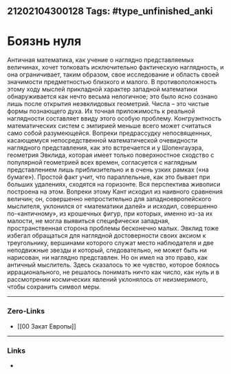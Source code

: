 21202104300128
Tags: #type_unfinished_anki 
---
# Боязнь нуля

Античная математика, как учение о наглядно представляемых величинах, хочет толковать исключительно фактическую наглядность, и она ограничивает, таким образом, свое исследование и область своей значимости предметностью близкого и малого. В противоположность этому ходу мыслей прикладной характер западной математики обнаруживается как нечто весьма нелогичное; это было ясно сознано лишь после открытия неэвклидовых геометрий. Числа – это чистые формы познающего духа. Их точная приложимость к реальной наглядности составляет ввиду этого особую проблему. Конгруэнтность математических систем с эмпирией меньше всего может считаться само собой разумеющейся. Вопреки предрассудку непосвященных, касающемуся непосредственной математической очевидности наглядного представления, как это встречается и у Шопенгауэра, геометрия Эвклида, которая имеет только поверхностное сходство с популярной геометрией всех времен, согласуется с наглядным представлением лишь приблизительно и в очень узких рамках («на бумаге»). Простой факт учит, что параллельные, как это бывает при больших удалениях, сходятся на горизонте. Вся перспектива живописи построена на этом. Вопреки этому Кант исходил из наивного сравнения величин; он, совершенно непростительно для западноевропейского мыслителя, уклонился от «математики далей» и исходил, совершенно по-«античному», из крошечных фигур, при которых, именно из-за их малости, не могла выявиться специфически западная, пространственная сторона проблемы бесконечно малых. Эвклид тоже избегал обращаться для наглядной достоверности своих аксиом к треугольнику, вершинами которого служат место наблюдателя и две неподвижные звезды и который, следовательно, не может быть ни нарисован, ни наглядно представлен. Но он имел на это право, как античный мыслитель. Здесь сказалось то же чувство, которое боялось иррационального, не решалось понимать ничто как число, как нуль и в рассмотрении космических явлений уклонялось от неизмеримого, чтобы сохранить символ меры.

---
### Zero-Links
- [[00 Закат Европы]]
---
### Links
-